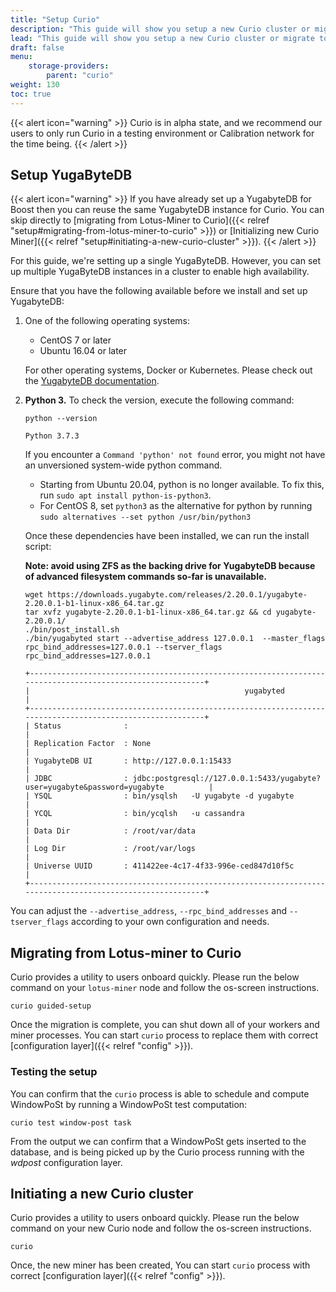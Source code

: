 ```yaml
---
title: "Setup Curio"
description: "This guide will show you setup a new Curio cluster or migrate to Curio from Lotus-Miner"
lead: "This guide will show you setup a new Curio cluster or migrate to Curio from Lotus-Miner"
draft: false
menu:
    storage-providers:
        parent: "curio"
weight: 130
toc: true
---
```


{{< alert icon="warning" >}}
Curio is in alpha state, and we recommend our users to only run Curio in a testing environment or Calibration network for the time being.
{{< /alert >}}

## Setup YugaByteDB

{{< alert icon="warning" >}}
If you have already set up a YugabyteDB for Boost then you can reuse the same YugabyteDB instance for Curio.
You can skip directly to [migrating from Lotus-Miner to Curio]({{< relref "setup#migrating-from-lotus-miner-to-curio" >}}) or [Initializing new Curio Miner]({{< relref "setup#initiating-a-new-curio-cluster" >}}).
{{< /alert >}}

For this guide, we're setting up a single YugaByteDB. However, you can set up multiple YugaByteDB instances in a cluster to enable high availability.

Ensure that you have the following available before we install and set up YugabyteDB:

1. One of the following operating systems:

    - CentOS 7 or later
    - Ubuntu 16.04 or later

    For other operating systems, Docker or Kubernetes. Please check out the [YugabyteDB documentation](https://docs.yugabyte.com/preview/quick-start/).

2. **Python 3.** To check the version, execute the following command:

    ```shell with-output
    python --version
    ```

    ```
    Python 3.7.3
    ```

    If you encounter a `Command 'python' not found` error, you might not have an unversioned system-wide python command.

    - Starting from Ubuntu 20.04, python is no longer available. To fix this, run `sudo apt install python-is-python3`.
    - For CentOS 8, set `python3` as the alternative for python by running `sudo alternatives --set python /usr/bin/python3`

    Once these dependencies have been installed, we can run the install script:

    **Note: avoid using ZFS as the backing drive for YugabyteDB because of advanced filesystem commands so-far is unavailable.**

    ```shell with-output
    wget https://downloads.yugabyte.com/releases/2.20.0.1/yugabyte-2.20.0.1-b1-linux-x86_64.tar.gz
    tar xvfz yugabyte-2.20.0.1-b1-linux-x86_64.tar.gz && cd yugabyte-2.20.0.1/
    ./bin/post_install.sh
    ./bin/yugabyted start --advertise_address 127.0.0.1  --master_flags rpc_bind_addresses=127.0.0.1 --tserver_flags rpc_bind_addresses=127.0.0.1
    ```
    ```
    +----------------------------------------------------------------------------------------------------------+
    |                                                yugabyted                                                 |
    +----------------------------------------------------------------------------------------------------------+
    | Status              :                                                                                    |
    | Replication Factor  : None                                                                               |
    | YugabyteDB UI       : http://127.0.0.1:15433                                                             |
    | JDBC                : jdbc:postgresql://127.0.0.1:5433/yugabyte?user=yugabyte&password=yugabyte          |
    | YSQL                : bin/ysqlsh   -U yugabyte -d yugabyte                                               |
    | YCQL                : bin/ycqlsh   -u cassandra                                                          |
    | Data Dir            : /root/var/data                                                                     |
    | Log Dir             : /root/var/logs                                                                     |
    | Universe UUID       : 411422ee-4c17-4f33-996e-ced847d10f5c                                               |
    +----------------------------------------------------------------------------------------------------------+
    ```

You can adjust the `--advertise_address`, `--rpc_bind_addresses` and `--tserver_flags` according to your own configuration and needs.

## Migrating from Lotus-miner to Curio
Curio provides a utility to users onboard quickly. Please run the below command on your `lotus-miner` node and follow the os-screen instructions.

```shell
curio guided-setup
```

Once the migration is complete, you can shut down all of your workers and miner processes. You can start `curio` process to replace them with correct [configuration layer]({{< relref "config" >}}).

### Testing the setup

You can confirm that the `curio` process is able to schedule and compute WindowPoSt by running a WindowPoSt test computation:

```shell with-output
curio test window-post task
```

From the output we can confirm that a WindowPoSt gets inserted to the database, and is being picked up by the Curio process running with the *wdpost* configuration layer.

## Initiating a new Curio cluster
Curio provides a utility to users onboard quickly. Please run the below command on your new Curio node and follow the os-screen instructions.

```shell
curio
```

Once, the new miner has been created, You can start `curio` process with correct [configuration layer]({{< relref "config" >}}).

